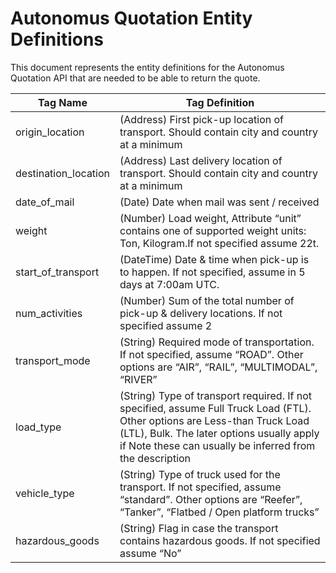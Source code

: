 # Autonomus Quotation Entity Definitions
This document represents the entity definitions for the Autonomus Quotation API that are needed to be able to return the quote.

| Tag Name             | Tag Definition                                                                                                                                                                                                                      |
|----------------------|-------------------------------------------------------------------------------------------------------------------------------------------------------------------------------------------------------------------------------------|
| origin_location      | (Address) First pick-up location of transport. Should contain city and country at a minimum                                                                                                                                         |
| destination_location | (Address) Last delivery location of transport. Should contain city and country at a minimum                                                                                                                                         |
| date_of_mail         | (Date) Date when mail was sent / received                                                                                                                                                                                           |
| weight               | (Number) Load weight, Attribute “unit” contains one of supported weight units: Ton, Kilogram.If not specified assume 22t.                                                                                                           |
| start_of_transport   | (DateTime) Date & time when pick-up is to happen. If not specified, assume in 5 days at 7:00am UTC.                                                                                                                                 |
| num_activities       | (Number) Sum of the total number of pick-up & delivery locations. If not specified assume 2                                                                                                                                         |
| transport_mode       | (String) Required mode of transportation. If not specified, assume “ROAD”. Other options are “AIR”, “RAIL”, “MULTIMODAL”, “RIVER”                                                                                                   |
| load_type            | (String) Type of transport required. If not specified, assume Full Truck Load (FTL). Other options are Less-than Truck Load (LTL), Bulk. The later options usually apply if Note these can usually be inferred from the description |
| vehicle_type         | (String) Type of truck used for the transport. If not specified, assume “standard”. Other options are “Reefer”, “Tanker”, “Flatbed / Open platform trucks”                                                                          |
| hazardous_goods      | (String) Flag in case the transport contains hazardous goods. If not specified assume “No”                                                                                                                                          |
